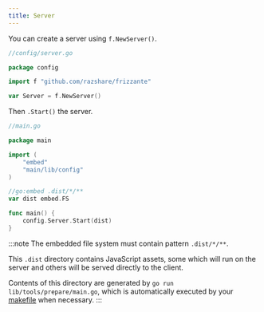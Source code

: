 ```yaml
---
title: Server
---
```


You can create a server using `f.NewServer()`.


```go
//config/server.go

package config

import f "github.com/razshare/frizzante"

var Server = f.NewServer()

```

Then `.Start()` the server.

```go
//main.go

package main

import (
	"embed"
	"main/lib/config"
)

//go:embed .dist/*/**
var dist embed.FS

func main() {
	config.Server.Start(dist)
}
```

:::note
The embedded file system must contain pattern `.dist/*/**`.

This `.dist` directory contains JavaScript assets, 
some which will run on the server and others will be 
served directly to the client.

Contents of this directory are generated by `go run lib/tools/prepare/main.go`,
which is automatically executed by your [makefile](https://github.com/razshare/frizzante-starter/blob/main/makefile) when necessary.
:::